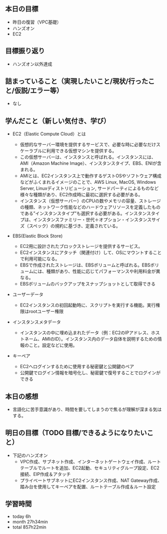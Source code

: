 ## 本日の目標
- 昨日の復習（VPC基礎）
- ハンズオン
- EC2

## 目標振り返り
- ハンズオン以外達成

## 詰まっていること（実現したいこと/現状/行ったこと/仮説/エラー等）
- なし

## 学んだこと（新しい気付き、学び）
- EC2（Elastic Compute Cloud）とは
  - 仮想的なサーバー環境を提供するサービスで、必要な時に必要なだけスケーラブルに利用できる仮想マシンを提供する。
  - この仮想サーバーは、インスタンスと呼ばれる。インスタンスには、AMI（Amazon Machine Image）、インスタンスタイプ、EBS、ENIが含まれる。
  - AMIとは、EC2インスタンス上で動作するゲストOSやソフトウェア構成などがふくまれるイメージのことで、AWS Linux, MacOS, Windows Server, Linuxディストリビューション, サードパーティによるものなど様々な種類があり、EC2作成時に最初に選択する必要がある。
  - インスタンス（仮想サーバー）のCPUの数やメモリの容量、ストレージの種類、ネットワーク性能などのハードウェアリソースを定義したものである”インスタンスタイプ”も選択する必要がある。インスタンスタイプは、インスタンスファミリー・世代＋オプション・インスタンスサイズ（スペック）の規約に基づき、定義されている。

- EBS(Elastic Block Store)
  - EC2用に設計されたブロックストレージを提供するサービス。
  - EC2インスタンスにアタッチ（関連付け）して、OSにマウントすることで利用可能になる。
  - EBSで作成されたストレージは、EBSボリュームと呼ばれる。EBSボリュームには、種類があり、性能に応じてパフォーマンスや利用料金が異なる。
  - EBSボリュームのバックアップをスナップショットとして取得できる

- ユーザーデータ
  - EC2インスタンスの初回起動時に、スクリプトを実行する機能。実行権限はrootユーザー権限

- インスタンスメタデータ
  - インスタンスの中に埋め込まれたデータ（例：EC2のIPアドレス、ホストネーム、AMIのID）。インスタンス内のデータ自体を説明するための情報のこと。設定などに使用。

- キーペア
  - EC2へログインするために使用する秘密鍵と公開鍵のペア
  - 公開鍵でログイン情報を暗号化し、秘密鍵で復号することでログインができる

## 本日の感想
- 言語化に苦手意識があり、時間を要してしまうので焦るが理解が深まる気はする。

## 明日の目標（TODO 目標/できるようになりたいこと）
- 下記のハンズオン
  - VPC作成、サブネット作成、インターネットゲートウェイ作成、ルートテーブルでルートを追加、EC2起動、セキュリティグループ設定、EC2接続、EIP作成＆アタッチ
  - プライベートサブネットにEC2インスタンス作成、NAT Gateway作成、踏み台を使用してキーペアを配置、ルートテーブル作成＆ルート設定

## 学習時間
- today 6h
- month 27h34min
- total 857h22min

